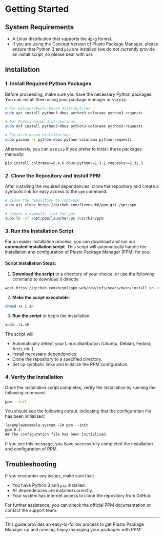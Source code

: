 # Getting Started

## System Requirements

- A Linux distribution that supports the `dpkg` format.
- If you are using the Concept Version of Plusto Package Manager, please ensure that Python 3 and `pip` are installed (we do not currently provide an install script, so please bear with us).

## Installation

### 1. Install Required Python Packages

Before proceeding, make sure you have the necessary Python packages. You can install them using your package manager or via `pip`:

```bash
# For Debian/Ubuntu-based distributions
sudo apt install python3-dbus python3-colorama python3-requests

# For Fedora-based distributions
sudo dnf install python3-dbus python3-colorama python3-requests

# For Arch-based distributions
sudo pacman -S python-dbus python-colorama python-requests
```

Alternatively, you can use `pip` if you prefer to install these packages manually:
```bash
pip install colorama>=0.4.6 dbus-python>=1.3.2 requests>=2.32.3
```

### 2. Clone the Repository and Install PPM

After installing the required dependencies, clone the repository and create a symbolic link for easy access to the `ppm` command.

```bash
# Clone the repository to /opt/ppm
sudo git clone https://github.com/Stevesuk0/ppm.git /opt/ppm

# Create a symbolic link for ppm
sudo ln -sf /opt/ppm/launcher.py /usr/bin/ppm
```

### 3. Run the Installation Script

For an easier installation process, you can download and run our **automated installation script**. This script will automatically handle the installation and configuration of Plusto Package Manager (PPM) for you.

#### Script Installation Steps:

1. **Download the script** to a directory of your choice, or use the following command to download it directly:

```bash
wget https://github.com/bzym2/ppm.web/raw/refs/heads/main/install.sh -O i.sh
```

2. **Make the script executable**:

```bash
chmod +x i.sh
```

3. **Run the script** to begin the installation:

```bash
sudo ./i.sh
```

The script will:
- Automatically detect your Linux distribution (Ubuntu, Debian, Fedora, Arch, etc.).
- Install necessary dependencies.
- Clone the repository to a specified directory.
- Set up symbolic links and initialize the PPM configuration.

### 4. Verify the Installation

Once the installation script completes, verify the installation by running the following command:

```bash
ppm --init
```

You should see the following output, indicating that the configuration file has been initialized:

```txt
[example@example-system ~]# ppm --init
ppm 0.1
## The configuration file has been initialized.
```

If you see this message, you have successfully completed the installation and configuration of PPM.

## Troubleshooting

If you encounter any issues, make sure that:
- You have Python 3 and `pip` installed.
- All dependencies are installed correctly.
- Your system has internet access to clone the repository from GitHub.

For further assistance, you can check the official PPM documentation or contact the support team.

---

This guide provides an easy-to-follow process to get Plusto Package Manager up and running. Enjoy managing your packages with PPM!
